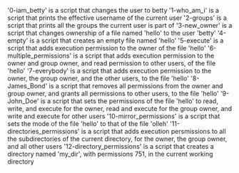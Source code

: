 '0-iam_betty' is a script that changes the user to betty
'1-who_am_i' is a script that prints the effective username of the current user
'2-groups' is a script that prints all the groups the current user is part of
'3-new_owner' is a script that changes ownership of a file named 'hello' to the user 'betty'
'4-empty' is a script that creates an empty file named 'hello'
'5-execute' is a script that adds execution permission to the owner of the file 'hello'
'6-multiple_permissions' is a script that adds execution permission to the owner and group owner, and read permission to other users, of the file 'hello'
'7-everybody' is a script that adds execution permission to the owner, the group owner, and the other users, to the file 'hello'
'8-James_Bond' is a script that removes all permissions from the owner and group owner, and grants all permissions to other users, to the file 'hello'
'9-John_Doe' is a script that sets the permissions of the file 'hello' to read, write, and execute for the owner, read and execute for the group owner, and write and execute for other users
'10-mirror_permissions' is a script that sets the mode of the file 'hello' to that of the file 'olleh'
'11-directories_permissions' is a script that adds execution persmissions to all the subdirectories of the current directory, for the owner, the group owner, and all other users
'12-directory_permissions' is a script that creates a directory named 'my_dir', with permissions 751, in the current working directory
